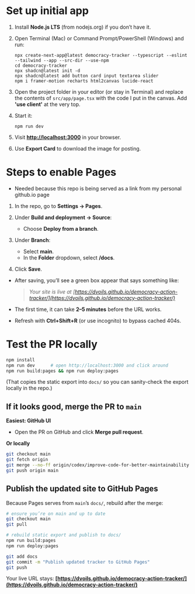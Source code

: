# Set up initial app

1. Install **Node.js LTS** (from nodejs.org) if you don’t have it.
2. Open Terminal (Mac) or Command Prompt/PowerShell (Windows) and run:

   ```
   npx create-next-app@latest democracy-tracker --typescript --eslint --tailwind --app --src-dir --use-npm
   cd democracy-tracker
   npx shadcn@latest init -d
   npx shadcn@latest add button card input textarea slider
   npm i framer-motion recharts html2canvas lucide-react
   ```
3. Open the project folder in your editor (or stay in Terminal) and replace the contents of `src/app/page.tsx` with the code I put in the canvas. Add **'use client'** at the very top.
4. Start it:

   ```
   npm run dev
   ```
5. Visit **[http://localhost:3000](http://localhost:3000)** in your browser.
6. Use **Export Card** to download the image for posting.

# Steps to enable Pages
+ Needed because this repo is being served as a link from my personal github.io page
1. In the repo, go to **Settings → Pages**.
2. Under **Build and deployment → Source**:

   * Choose **Deploy from a branch**.
3. Under **Branch**:

   * Select **main**.
   * In the **Folder** dropdown, select **/docs**.
4. Click **Save**.


* After saving, you’ll see a green box appear that says something like:

  > *Your site is live at [https://dvoils.github.io/democracy-action-tracker/](https://dvoils.github.io/democracy-action-tracker/)*
* The first time, it can take **2–5 minutes** before the URL works.
* Refresh with **Ctrl+Shift+R** (or use incognito) to bypass cached 404s.

# Test the PR locally

```bash
npm install
npm run dev      # open http://localhost:3000 and click around
npm run build:pages && npm run deploy:pages
```

(That copies the static export into `docs/` so you can sanity-check the export locally in the repo.)

## If it looks good, merge the PR to `main`

**Easiest: GitHub UI**

* Open the PR on GitHub and click **Merge pull request**.

**Or locally**

```bash
git checkout main
git fetch origin
git merge --no-ff origin/codex/improve-code-for-better-maintainability -m "Merge PR #1"
git push origin main
```

## Publish the updated site to GitHub Pages

Because Pages serves from `main`’s `docs/`, rebuild after the merge:

```bash
# ensure you’re on main and up to date
git checkout main
git pull

# rebuild static export and publish to docs/
npm run build:pages
npm run deploy:pages

git add docs
git commit -m "Publish updated tracker to GitHub Pages"
git push
```

Your live URL stays: **[https://dvoils.github.io/democracy-action-tracker/](https://dvoils.github.io/democracy-action-tracker/)**

